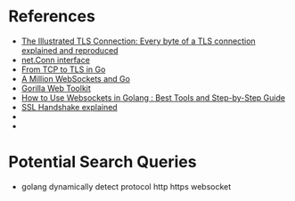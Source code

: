 # References

- [The Illustrated TLS Connection: Every byte of a TLS connection explained and reproduced](https://tls.ulfheim.net)
- [net.Conn interface](https://golang.org/pkg/net/#Conn)
- [From TCP to TLS in Go](https://pascal.bach.ch/2015/12/17/from-tcp-to-tls-in-go/)
- [A Million WebSockets and Go](https://www.freecodecamp.org/news/million-websockets-and-go-cc58418460bb/)
- [Gorilla Web Toolkit](https://github.com/gorilla)
- [How to Use Websockets in Golang : Best Tools and Step-by-Step Guide](https://yalantis.com/blog/how-to-build-websockets-in-go/)
- [SSL Handshake explained](https://medium.com/@kasunpdh/ssl-handshake-explained-4dabb87cdce)
- []()
- []()

# Potential Search Queries

- golang dynamically detect protocol http https websocket


